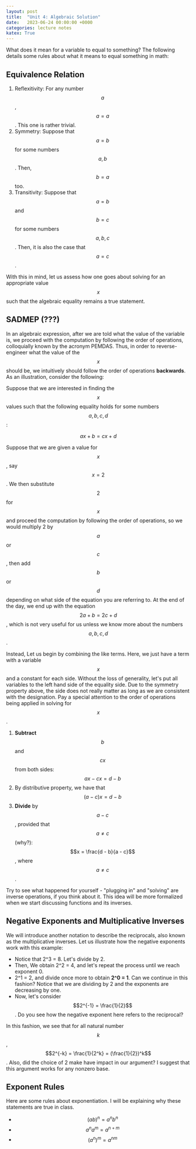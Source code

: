 ```yaml
---
layout: post
title:  "Unit 4: Algebraic Solution"
date:   2023-06-24 00:00:00 +0000
categories: lecture notes
katex: True
---
```


What does it mean for a variable to equal to something? The following details some rules about what it means to equal something in math:  

## Equivalence Relation

1. Reflexitivity: For any number $$a$$, $$a = a$$. This one is rather trivial.
2. Symmetry: Suppose that $$a = b$$ for some numbers $$a, b$$. Then, $$b = a$$ too.
3. Transitivity: Suppose that $$a = b$$ and $$b = c$$ for some numbers $$a,b,c$$. Then, it is also the case that $$a = c$$. 

With this in mind, let us assess how one goes about solving for an appropriate value $$x$$ such that the algebraic equality remains a true statement.

## SADMEP (???)

In an algebraic expression, after we are told what the value of the variable is, we proceed with the computation by following the order of operations, colloquially known by the acronym PEMDAS. Thus, in order to reverse-engineer what the value of the $$x$$ should be, we intuitively should follow the order of operations **backwards**. As an illustration, consider the following:  

Suppose that we are interested in finding the $$x$$ values such that the following equality holds for some numbers $$a,b,c,d$$:  

$$ax+b = cx + d$$  

Suppose that we are given a value for $$x$$, say $$x = 2$$. We then substitute $$2$$ for $$x$$ and proceed the computation by following the order of operations, so we would multiply 2 by $$a$$ or $$c$$, then add $$b$$ or $$d$$ depending on what side of the equation you are referring to. At the end of the day, we end up with the equation $$2a + b = 2c + d$$, which is not very useful for us unless we know more about the numbers $$a,b,c,d$$. 

Instead, Let us begin by combining the like terms. Here, we just have a term with a variable $$x$$ and a constant for each side. Without the loss of generality, let's put all variables to the left hand side of the equality side. Due to the symmetry property above, the side does not really matter as long as we are consistent with the designation. Pay a special attention to the order of operations being applied in solving for $$x$$.

1. **Subtract** $$b$$ and $$cx$$ from both sides: $$ax - cx = d - b$$
2. By distributive property, we have that $$(a-c)x = d - b$$
3. **Divide** by $$a-c$$, provided that $$a \not = c$$ (why?): $$x = \frac{d - b}{a - c}$$, where $$a \not = c$$.  

Try to see what happened for yourself - "plugging in" and "solving" are inverse operations, if you think about it. This idea will be more formalized when we start discussing functions and its inverses.

## Negative Exponents and Multiplicative Inverses

We will introduce another notation to describe the reciprocals, also known as the multiplicative inverses. Let us illustrate how the negative exponents work with this example:  

* Notice that 2^3 = 8. Let's divide by 2.
* Then, We obtain 2^2 = 4, and let's repeat the process until we reach exponent 0.
* 2^1 = 2, and divide once more to obtain **2^0 = 1**. Can we continue in this fashion? Notice that we are dividing by 2 and the exponents are decreasing by one.
* Now, let's consider $$2^{-1} = \frac{1}{2}$$. Do you see how the negative exponent here refers to the reciprocal?  

In this fashion, we see that for all natural number $$k$$, $$2^{-k} = \frac{1}{2^k} = (\frac{1}{2})^k$$. Also, did the choice of 2 make have impact in our argument? I suggest that this argument works for any nonzero base.

## Exponent Rules

Here are some rules about exponentiation. I will be explaining why these statements are true in class.

* $$(ab)^n = a^n b^n$$  
* $$a^n a^m = a^{n+m}$$    
* $$(a^n)^m = a^{nm}$$